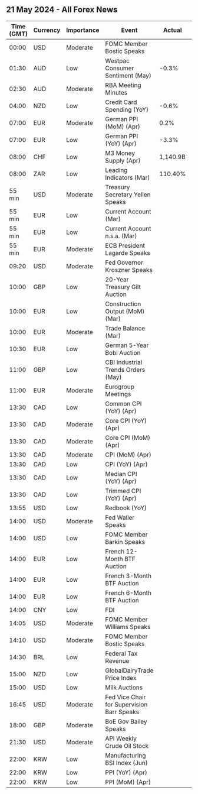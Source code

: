 ## 21 May 2024 - All Forex News

| Time (GMT) | Currency | Importance | Event | Actual | Forecast | Previous |
|------|----------|------------|-------|--------|----------|----------|
| 00:00 | USD | Moderate | FOMC Member Bostic Speaks |  |  |  |
| 01:30 | AUD | Low | Westpac Consumer Sentiment (May) | -0.3% |  | -2.4% |
| 02:30 | AUD | Moderate | RBA Meeting Minutes |  |  |  |
| 04:00 | NZD | Low | Credit Card Spending (YoY) | -0.6% |  | -0.6% |
| 07:00 | EUR | Moderate | German PPI (MoM) (Apr) | 0.2% | 0.3% | 0.2% |
| 07:00 | EUR | Low | German PPI (YoY) (Apr) | -3.3% | -3.2% | -2.9% |
| 08:00 | CHF | Low | M3 Money Supply (Apr) | 1,140.9B |  | 1,137.9B |
| 08:00 | ZAR | Low | Leading Indicators (Mar) | 110.40% |  | 112.80% |
| 55 min | USD | Moderate | Treasury Secretary Yellen Speaks |  |  |  |
| 55 min | EUR | Low | Current Account (Mar) |  | 30.2B | 29.5B |
| 55 min | EUR | Low | Current Account n.s.a. (Mar) |  |  | 31.6B |
| 55 min | EUR | Moderate | ECB President Lagarde Speaks |  |  |  |
| 09:20 | USD | Moderate | Fed Governor Kroszner Speaks |  |  |  |
| 10:00 | GBP | Low | 20-Year Treasury Gilt Auction |  |  | 4.495% |
| 10:00 | EUR | Low | Construction Output (MoM) (Mar) |  |  | 1.83% |
| 10:00 | EUR | Moderate | Trade Balance (Mar) |  | 19.9B | 23.6B |
| 10:30 | EUR | Low | German 5-Year Bobl Auction |  |  | 2.410% |
| 11:00 | GBP | Low | CBI Industrial Trends Orders (May) |  | -20 | -23 |
| 11:00 | EUR | Moderate | Eurogroup Meetings |  |  |  |
| 13:30 | CAD | Low | Common CPI (YoY) (Apr) |  | 2.8% | 2.9% |
| 13:30 | CAD | Moderate | Core CPI (YoY) (Apr) |  |  | 2.0% |
| 13:30 | CAD | Moderate | Core CPI (MoM) (Apr) |  |  | 0.5% |
| 13:30 | CAD | Moderate | CPI (MoM) (Apr) |  | 0.5% | 0.6% |
| 13:30 | CAD | Low | CPI (YoY) (Apr) |  | 2.7% | 2.9% |
| 13:30 | CAD | Low | Median CPI (YoY) (Apr) |  | 2.7% | 2.8% |
| 13:30 | CAD | Low | Trimmed CPI (YoY) (Apr) |  | 2.9% | 3.1% |
| 13:55 | USD | Low | Redbook (YoY) |  |  | 6.3% |
| 14:00 | USD | Moderate | Fed Waller Speaks |  |  |  |
| 14:00 | USD | Low | FOMC Member Barkin Speaks |  |  |  |
| 14:00 | EUR | Low | French 12-Month BTF Auction |  |  | 3.481% |
| 14:00 | EUR | Low | French 3-Month BTF Auction |  |  | 3.781% |
| 14:00 | EUR | Low | French 6-Month BTF Auction |  |  | 3.670% |
| 14:00 | CNY | Low | FDI |  |  | -26.10% |
| 14:05 | USD | Moderate | FOMC Member Williams Speaks |  |  |  |
| 14:10 | USD | Moderate | FOMC Member Bostic Speaks |  |  |  |
| 14:30 | BRL | Low | Federal Tax Revenue |  |  | 190.60B |
| 15:00 | NZD | Low | GlobalDairyTrade Price Index |  |  | 1.8% |
| 15:00 | USD | Low | Milk Auctions |  |  | 3,708.0 |
| 16:45 | USD | Moderate | Fed Vice Chair for Supervision Barr Speaks |  |  |  |
| 18:00 | GBP | Moderate | BoE Gov Bailey Speaks |  |  |  |
| 21:30 | USD | Moderate | API Weekly Crude Oil Stock |  |  | -3.104M |
| 22:00 | KRW | Low | Manufacturing BSI Index (Jun) |  |  | 71 |
| 22:00 | KRW | Low | PPI (YoY) (Apr) |  |  | 1.6% |
| 22:00 | KRW | Low | PPI (MoM) (Apr) |  |  | 0.2% |
